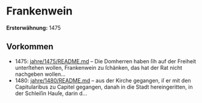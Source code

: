 # Frankenwein

**Ersterwähnung:** 1475

## Vorkommen
- 1475: [jahre/1475/README.md](../jahre/1475/README.md) – Die Domherren haben ſih auf der Freiheit unterſtehen
wollen, Frankenwein zu ſchänken, das hat der Rat nicht
nachgeben wollen...
- 1480: [jahre/1480/README.md](../jahre/1480/README.md) – aus der Kirche gegangen, iſ er mit den
Capitularibus zu Capitel gegangen, danah in die Stadt
hereingeritten, in der Schleiſin Hauſe, darin d...

